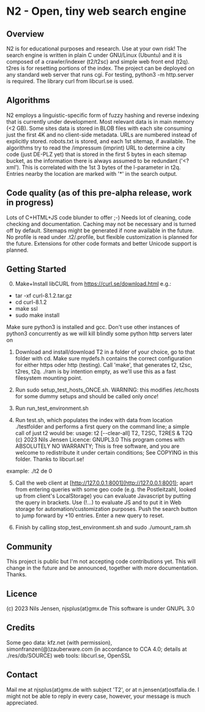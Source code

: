 # N2 - Open, tiny web search engine

## Overview

N2 is for educational purposes and research. Use at your own risk!
The search engine is written in plain C under GNU/Linux (Ubuntu) and
it is composed of a crawler/indexer (t2/t2sc) and simple web front end (t2q).
t2res is for resetting portions of the index.
The project can be deployed on any standard web server that runs cgi.
For testing, python3 -m http.server is required.
The library curl from libcurl.se is used.

## Algorithms

N2 employs a linguistic-specific form of fuzzy hashing and reverse indexing that is currently
under development. Most relevant data is in main memory (<2 GB).
Some sites data is stored in BLOB files with each site consuming just the first 4K and no client-side
metadata. URLs are numbered instead of explicitly stored.
robots.txt is stored, and each 1st sitemap, if available.
The algorithms try to read the /impressum (imprint) URL to determine a city code (just DE-PLZ yet)
that is stored in the first 5 bytes in each sitemap bucket, as the information
there is always assumed to be redundant ('<?xml').
This is correlated with the 1st 3 bytes of the l-parameter in t2q.
Entries nearby the location are marked with '*' in the search output.

## Code quality (as of this pre-alpha release, work in progress)

Lots of C+HTML+JS code blunder to offer ;-) Needs lot of cleaning, code checking and documentation.
Caching may not be necessary and is turned off by default.
Sitemaps might be generated if none available in the future.
No profile is read under .t2/.profile, but flexible customization is planned for the future.
Extensions for other code formats and better Unicode support is planned.

## Getting Started

0) Make+Install libCURL from https://curl.se/download.html
e.g.:
- tar -xf curl-8.1.2.tar.gz
- cd curl-8.1.2
- make ssl
- sudo make install

Make sure python3 is installed and gcc.
Don't use other instances of python3 concurrently as we will kill blindly some python http servers later on

1) Download and install/download T2 in a folder of your choice, go to that folder with cd.
Make sure mydefs.h contains the correct configuration for either https oder http (testing).
Call 'make', that generates t2, t2sc, t2res, t2q. ./ram is by intention empty, as we'll use this as
a fast filesystem mounting point.

2) Run sudo setup_test_hosts_ONCE.sh. WARNING: this modifies /etc/hosts for some dummy setups and should be called only *once*!

3) Run run_test_environment.sh

4) Run test.sh, which populates the index with data from location ./testfolder and performs a first query on the command line;
a simple call of just t2 would be:
usage: t2 [--clear-all] <tld> <positive offset>
T2, T2SC, T2RES & T2Q (c) 2023 Nils Jensen
Licence: GNUPL3.0
This program comes with ABSOLUTELY NO WARRANTY; This is free software, and you are welcome to redistribute it under certain conditions; See COPYING in this folder.
Thanks to libcurl.se!

example: ./t2 de 0

5) Call the web client at [http://127.0.0.1:8001](http://127.0.0.1:8001);
apart from entering queries with some geo code (e.g. the Postleitzahl, looked up from client's LocalStorage)
you can evaluate Javascript by putting the query in brackets. Use (!...) to evaluate JS and to put it in Web storage for
automation/customization purposes. Push the search button to jump forward by +10 entries.
Enter a new query to reset.

6) Finish by calling stop_test_environment.sh and sudo ./umount_ram.sh

## Community

This project is public but I'm not accepting code contributions yet.
This will change in the future and be announced, together with more documentation. Thanks.

## Licence

(c) 2023 Nils Jensen, njsplus(at)gmx.de
This software is under GNUPL 3.0

## Credits

Some geo data: kfz.net (with permission), simonfranzen(@)zauberware.com (in accordance to CCA 4.0; details at ./res/db/SOURCE)
web tools: libcurl.se, OpenSSL

## Contact

Mail me at njsplus(at)gmx.de with subject 'T2', or at n.jensen(at)ostfalia.de.
I might not be able to reply in every case, however, your message is much appreciated.

